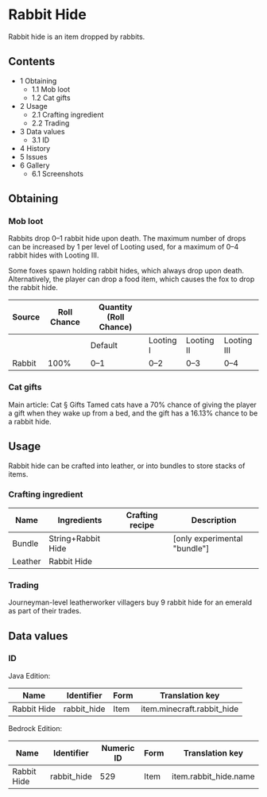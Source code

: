 # Rabbit Hide
Rabbit hide is an item dropped by rabbits.

## Contents
- 1 Obtaining
	- 1.1 Mob loot
	- 1.2 Cat gifts
- 2 Usage
	- 2.1 Crafting ingredient
	- 2.2 Trading
- 3 Data values
	- 3.1 ID
- 4 History
- 5 Issues
- 6 Gallery
	- 6.1 Screenshots

## Obtaining
### Mob loot
Rabbits drop 0–1 rabbit hide upon death. The maximum number of drops can be increased by 1 per level of Looting used, for a maximum of 0–4 rabbit hides with Looting III.

Some foxes spawn holding rabbit hides, which always drop upon death. Alternatively, the player can drop a food item, which causes the fox to drop the rabbit hide.

| Source | Roll Chance | Quantity (Roll Chance) |           |            |             |
|--------|-------------|------------------------|-----------|------------|-------------|
|        |             | Default                | Looting I | Looting II | Looting III |
| Rabbit | 100%        | 0–1                    | 0–2       | 0–3        | 0–4         |

### Cat gifts
Main article: Cat § Gifts
Tamed cats have a 70% chance of giving the player a gift when they wake up from a bed, and the gift has a 16.13% chance to be a rabbit hide.

## Usage
Rabbit hide can be crafted into leather, or into bundles to store stacks of items.

### Crafting ingredient
| Name    | Ingredients        | Crafting recipe | Description                  |
|---------|--------------------|-----------------|------------------------------|
| Bundle  | String+Rabbit Hide |                 | [only experimental "bundle"] |
| Leather | Rabbit Hide        |                 |                              |

### Trading
Journeyman-level leatherworker villagers buy 9 rabbit hide for an emerald as part of their trades.

## Data values
### ID
Java Edition:

| Name        | Identifier  | Form | Translation key            |
|-------------|-------------|------|----------------------------|
| Rabbit Hide | rabbit_hide | Item | item.minecraft.rabbit_hide |

Bedrock Edition:

| Name        | Identifier  | Numeric ID | Form | Translation key       |
|-------------|-------------|------------|------|-----------------------|
| Rabbit Hide | rabbit_hide | 529        | Item | item.rabbit_hide.name |

